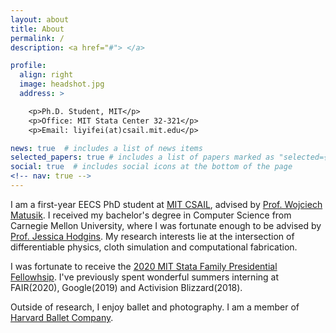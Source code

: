 ```yaml
---
layout: about
title: About
permalink: /
description: <a href="#"> </a>

profile:
  align: right
  image: headshot.jpg
  address: >

    <p>Ph.D. Student, MIT</p>
    <p>Office: MIT Stata Center 32-321</p>
    <p>Email: liyifei(at)csail.mit.edu</p>

news: true  # includes a list of news items
selected_papers: true # includes a list of papers marked as "selected={true}"
social: true  # includes social icons at the bottom of the page
<!-- nav: true -->
---
```


I am a first-year EECS PhD student at [MIT CSAIL](https://www.csail.mit.edu/), advised by [Prof. Wojciech Matusik](https://cdfg.csail.mit.edu/wojciech). I received my bachelor's degree in Computer Science from Carnegie Mellon University, where I was fortunate enough to be advised by [Prof. Jessica Hodgins](https://www.cs.cmu.edu/~jkh/). My research interests lie at the intersection of differentiable physics, cloth simulation and computational fabrication.

I was fortunate to receive the [2020 MIT Stata Family Presidential Fellowhsip](https://oge.mit.edu/finances/fellowships/presidential/). I've previously spent wonderful summers interning at FAIR(2020), Google(2019) and Activision Blizzard(2018).  

Outside of research, I enjoy ballet and photography. I am a member of [Harvard Ballet Company](https://www.harvardballetcompany.org/).
